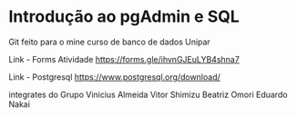 #  Introdução ao pgAdmin e SQL
Git feito para o mine curso de banco de dados Unipar

Link - Forms Atividade 
https://forms.gle/ihvnGJEuLYB4shna7


Link - Postgresql
https://www.postgresql.org/download/



integrates  do Grupo 
Vinicius Almeida
Vitor Shimizu
Beatriz Omori
Eduardo Nakai
